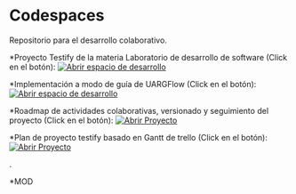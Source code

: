 # Codespaces
Repositorio para el desarrollo colaborativo.

*Proyecto Testify de la materia Laboratorio de desarrollo de software (Click en el botón): [![Abrir espacio de desarrollo](https://img.shields.io/badge/Ir-a%20Testify-24292e?style=for-the-badge&logo=github)](https://codespaces.new/Levipichun/testify/tree/pruebas)



*Implementación a modo de guía de UARGFlow (Click en el botón): [![Abrir espacio de desarrollo](https://img.shields.io/badge/Ir-a%20UARGFlow-24292e?style=for-the-badge&logo=github)](https://codespaces.new/Levipichun/uargflow/tree/pruebas)


*Roadmap de actividades colaborativas, versionado y seguimiento del proyecto (Click en el botón): [![Abrir Proyecto](https://img.shields.io/badge/Ir-al%20proyecto-24292e?style=for-the-badge&logo=github)](https://github.com/users/Levipichun/projects/2/views/2)


*Plan de proyecto testify basado en Gantt de trello (Click en el botón): [![Abrir Proyecto](https://img.shields.io/badge/Ir-al%20plan-24292e?style=for-the-badge&logo=github)](https://app.teamgantt.com/projects/gantt?ids=4055175)

.



*MOD 
